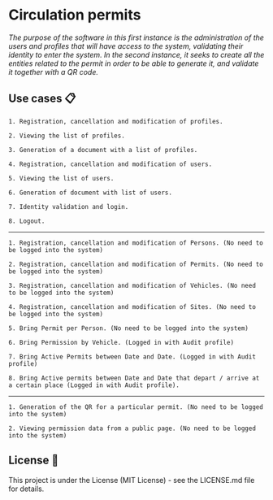 # Circulation permits

_The purpose of the software in this first instance is the administration of the users and profiles that will have access to the
system, validating their identity to enter the system._
_In the second instance, it seeks to create all the entities related to the permit in order to be able to generate it, and validate
it together with a QR code._

## Use cases 📋
```
1. Registration, cancellation and modification of profiles.
```
```
2. Viewing the list of profiles.
```
```
3. Generation of a document with a list of profiles.
```
```
4. Registration, cancellation and modification of users.
```
```
5. Viewing the list of users.
```
```
6. Generation of document with list of users.
```
```
7. Identity validation and login.
```
```
8. Logout.
```
---

```
1. Registration, cancellation and modification of Persons. (No need to be logged into the system)
```
```
2. Registration, cancellation and modification of Permits. (No need to be logged into the system)
```
```
3. Registration, cancellation and modification of Vehicles. (No need to be logged into the system)
```
```
4. Registration, cancellation and modification of Sites. (No need to be logged into the system)
```
```
5. Bring Permit per Person. (No need to be logged into the system)
```
```
6. Bring Permission by Vehicle. (Logged in with Audit profile)
```
```
7. Bring Active Permits between Date and Date. (Logged in with Audit profile)
```
```
8. Bring Active permits between Date and Date that depart / arrive at a certain place (Logged in with Audit profile).
```
---
```
1. Generation of the QR for a particular permit. (No need to be logged into the system)
```
```
2. Viewing permission data from a public page. (No need to be logged into the system)
```

## License 📄

This project is under the License (MIT License) - see the LICENSE.md file for details.
